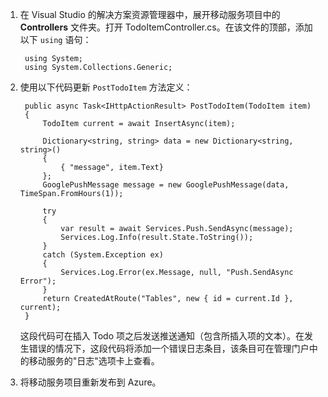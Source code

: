 
1. 在 Visual Studio 的解决方案资源管理器中，展开移动服务项目中的 **Controllers** 文件夹。打开 TodoItemController.cs。在该文件的顶部，添加以下 `using` 语句：

		using System;
		using System.Collections.Generic;

2. 使用以下代码更新 `PostTodoItem` 方法定义：  

        public async Task<IHttpActionResult> PostTodoItem(TodoItem item)
        {
            TodoItem current = await InsertAsync(item);

            Dictionary<string, string> data = new Dictionary<string, string>()
            {
                { "message", item.Text}
            };
            GooglePushMessage message = new GooglePushMessage(data, TimeSpan.FromHours(1));

            try
            {
                var result = await Services.Push.SendAsync(message);
                Services.Log.Info(result.State.ToString());
            }
            catch (System.Exception ex)
            {
                Services.Log.Error(ex.Message, null, "Push.SendAsync Error");
            }
            return CreatedAtRoute("Tables", new { id = current.Id }, current);
        }

    这段代码可在插入 Todo 项之后发送推送通知（包含所插入项的文本）。在发生错误的情况下，这段代码将添加一个错误日志条目，该条目可在管理门户中的移动服务的"日志"选项卡上查看。

3. 将移动服务项目重新发布到 Azure。

<!---HONumber=56-->